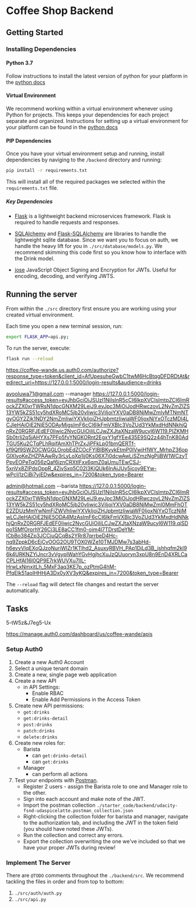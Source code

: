 # Coffee Shop Backend

## Getting Started

### Installing Dependencies

#### Python 3.7

Follow instructions to install the latest version of python for your platform in the [python docs](https://docs.python.org/3/using/unix.html#getting-and-installing-the-latest-version-of-python)

#### Virtual Environment

We recommend working within a virtual environment whenever using Python for projects. This keeps your dependencies for each project separate and organized. Instructions for setting up a virtual environment for your platform can be found in the [python docs](https://packaging.python.org/guides/installing-using-pip-and-virtual-environments/)

#### PIP Dependencies

Once you have your virtual environment setup and running, install dependencies by naviging to the `/backend` directory and running:

```bash
pip install -r requirements.txt
```

This will install all of the required packages we selected within the `requirements.txt` file.

##### Key Dependencies

- [Flask](http://flask.pocoo.org/) is a lightweight backend microservices framework. Flask is required to handle requests and responses.

- [SQLAlchemy](https://www.sqlalchemy.org/) and [Flask-SQLAlchemy](https://flask-sqlalchemy.palletsprojects.com/en/2.x/) are libraries to handle the lightweight sqlite database. Since we want you to focus on auth, we handle the heavy lift for you in `./src/database/models.py`. We recommend skimming this code first so you know how to interface with the Drink model.

- [jose](https://python-jose.readthedocs.io/en/latest/) JavaScript Object Signing and Encryption for JWTs. Useful for encoding, decoding, and verifying JWTS.

## Running the server

From within the `./src` directory first ensure you are working using your created virtual environment.

Each time you open a new terminal session, run:

```bash
export FLASK_APP=api.py;
```

To run the server, execute:

```bash
flask run --reload
```
https://coffee-wande.us.auth0.com/authorize?response_type=token&client_id=AfUpesuheGwbC1twM6HcBtqgDFDRDtAt&redirect_uri=https://127.0.0.1:5000/login-results&audience=drinks


ayooluwa71@gmail.com --manager
https://127.0.0.1:5000/login-results#access_token=eyJhbGciOiJSUzI1NiIsInR5cCI6IkpXVCIsImtpZCI6ImRockZZX0xrTWRsN1dpcGNXM29LeiJ9.eyJpc3MiOiJodHRwczovL2NvZmZlZS13YW5kZS51cy5hdXRoMC5jb20vIiwic3ViIjoiYXV0aDB8NjMwZmIyMTNmNTgyOGY2Zjk1NDY2NmZmIiwiYXVkIjoiZHJpbmtzIiwiaWF0IjoxNjYxOTczMDI4LCJleHAiOjE2NjE5ODAyMjgsImF6cCI6IkFmVXBlc3VoZUd3YkMxdHdNNkhjQnRxZ0RGRFJEdEF0Iiwic2NvcGUiOiIiLCJwZXJtaXNzaW9ucyI6W119.PIZKMHSb0trIj2q5jAHYXs7PFp5fvYNGKORnt2EgxY1gfYEe435E9SQ2z44hTnK80AdTGU5Ku2CTqPLhRqifAmXhTPrZxJiPFkLp01bmQERTf-kf9Qf9SWZOCWGGLOrobEdZCOcFYIBIBKyykEtmP0lVwjH1WY_MrhpZ36opGlXlyoKeZHZPAAwRy3rLyLoXp1ij0Ks06X7j0dcwAwLiSZmzNgPjjBW1WCzyTPpvEOPeTq056zQaf6iznCRXtIFxx6qmZ0aUmuTEwCSJ-5xnVx8ZlPdsOppR_4ZjvSxq5C02l3KiQUk6lnAjJUy5jcoy9EYw-wPclj1zCjBi7yjEDw&expires_in=7200&token_type=Bearer

admin@hotmail.com --barista
https://127.0.0.1:5000/login-results#access_token=eyJhbGciOiJSUzI1NiIsInR5cCI6IkpXVCIsImtpZCI6ImRockZZX0xrTWRsN1dpcGNXM29LeiJ9.eyJpc3MiOiJodHRwczovL2NvZmZlZS13YW5kZS51cy5hdXRoMC5jb20vIiwic3ViIjoiYXV0aDB8NjMwZmI0MmFhOTE2ZDUzMmYwNmFjZWVhIiwiYXVkIjoiZHJpbmtzIiwiaWF0IjoxNjYxOTczNjMwLCJleHAiOjE2NjE5ODA4MzAsImF6cCI6IkFmVXBlc3VoZUd3YkMxdHdNNkhjQnRxZ0RGRFJEdEF0Iiwic2NvcGUiOiIiLCJwZXJtaXNzaW9ucyI6W119.qiSDpo1SMfOrorhY26Ci3LE8aCC1fm0-oim4l7TDrstDeYM-lCbBo384Zp3JCCjuQCqBs2YRr87qrrbeD4Hc-nq9ZppkD6cEjCvOOG2OU9TOX0WZe10TMJDMw7s3abHd-h6eyyVlqEXoQJzoNuriWIZr1KTlhd2_AsuxyRBVH_PAp1DjLd3B_jshhqfm2kl96k4URKNZYiJncr3vVgypIWahYGvHgjhcXuJzQUuoryn3xpU8n9EnD4XRLCaCPLHfAl16l0QP9E7rkWUVXu7IIL-HrwLxNmxitLh_5MxF3aq3KE7p_ozPtmG4hM-PfqEIk51aoIHHHjA3Dx0yXV3yKQ&expires_in=7200&token_type=Bearer

The `--reload` flag will detect file changes and restart the server automatically.

## Tasks
5-tW5z&J7eg5-Ux

https://manage.auth0.com/dashboard/us/coffee-wande/apis
### Setup Auth0

1. Create a new Auth0 Account
2. Select a unique tenant domain
3. Create a new, single page web application
4. Create a new API
   - in API Settings:
     - Enable RBAC
     - Enable Add Permissions in the Access Token
5. Create new API permissions:
   - `get:drinks`
   - `get:drinks-detail`
   - `post:drinks`
   - `patch:drinks`
   - `delete:drinks`
6. Create new roles for:
   - Barista
     - can `get:drinks-detail`
     - can `get:drinks`
   - Manager
     - can perform all actions
7. Test your endpoints with [Postman](https://getpostman.com).
   - Register 2 users - assign the Barista role to one and Manager role to the other.
   - Sign into each account and make note of the JWT.
   - Import the postman collection `./starter_code/backend/udacity-fsnd-udaspicelatte.postman_collection.json`
   - Right-clicking the collection folder for barista and manager, navigate to the authorization tab, and including the JWT in the token field (you should have noted these JWTs).
   - Run the collection and correct any errors.
   - Export the collection overwriting the one we've included so that we have your proper JWTs during review!

### Implement The Server

There are `@TODO` comments throughout the `./backend/src`. We recommend tackling the files in order and from top to bottom:

1. `./src/auth/auth.py`
2. `./src/api.py`
